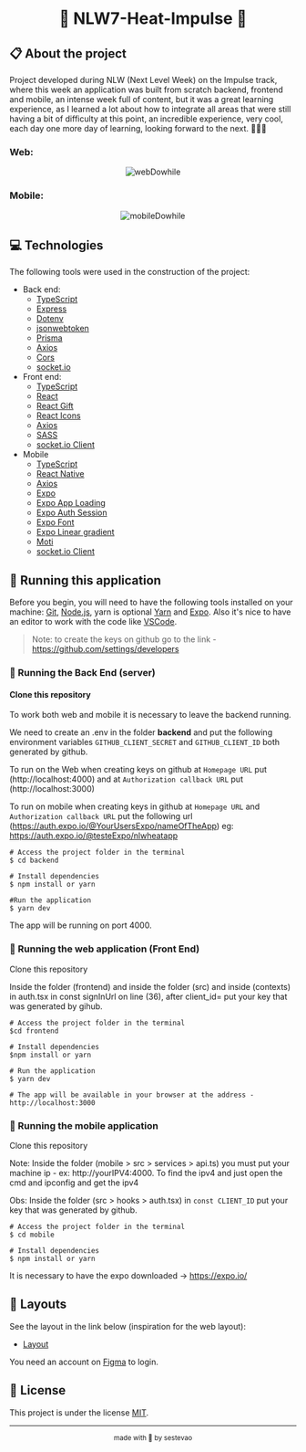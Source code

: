 <h1 align="center">🚀 NLW7-Heat-Impulse 🚀</h1>

## 📋 About the project

Project developed during NLW (Next Level Week) on the Impulse track, where this week an application was built from scratch backend, frontend and mobile, an intense week full of content, but it was a great learning experience, as I learned a lot about how to integrate all areas that were still having a bit of difficulty at this point, an incredible experience, very cool, each day one more day of learning, looking forward to the next. 🚀🚀🚀

### Web:

<p align="center">
  <img src="./.github/webDowhile.gif" alt="webDowhile" />
</p>

### Mobile:

<p align="center">
  <img src="./.github/mobileDowhile.gif" alt="mobileDowhile" />
</p>

## 💻 Technologies

The following tools were used in the construction of the project:

- Back end:
  - [TypeScript](https://www.typescriptlang.org/)
  - [Express](https://expressjs.com/en/starter/installing.html)
  - [Dotenv](https://openbase.com/js/dotenv/documentation)
  - [jsonwebtoken](https://jwt.io/libraries)
  - [Prisma](https://www.prisma.io/docs/getting-started/quickstart/)
  - [Axios](https://axios-http.com/docs/intro)
  - [Cors](https://socket.io/docs/v3/handling-cors/)
  - [socket.io](https://socket.io/docs/v4/)
- Front end:
  - [TypeScript](https://www.typescriptlang.org/docs/handbook/utility-types.html)
  - [React](https://reactjs.org/docs/getting-started.html)
  - [React Gift]()
  - [React Icons](https://react-icons.github.io/react-icons/)
  - [Axios](https://axios-http.com/docs/intro)
  - [SASS](https://sass-lang.com/documentation)
  - [socket.io Client](https://socket.io/docs/v4/client-api/)
- Mobile
  - [TypeScript](https://www.typescriptlang.org/docs/handbook/utility-types.html)
  - [React Native](https://reactnative.dev/docs/getting-started)
  - [Axios](https://axios-http.com/docs/intro)
  - [Expo](https://docs.expo.dev/)
  - [Expo App Loading](https://docs.expo.dev/versions/latest/sdk/app-loading/)
  - [Expo Auth Session](https://docs.expo.dev/versions/latest/sdk/auth-session/)
  - [Expo Font](https://docs.expo.dev/versions/latest/sdk/font/)
  - [Expo Linear gradient](https://docs.expo.dev/versions/latest/sdk/linear-gradient/)
  - [Moti](https://moti.fyi/)
  - [socket.io Client](https://socket.io/docs/v4/client-initialization/)

## 🎲 Running this application

Before you begin, you will need to have the following tools installed on your machine: [Git](https://git-scm.com/), [Node.js](https://nodejs.org/en/), yarn is optional [Yarn](https://yarnpkg.com/) and [Expo](https://expo.dev/). Also it's nice to have an editor to work with the code like [VSCode](https://code.visualstudio.com/).

> Note: to create the keys on github go to the link - https://github.com/settings/developers

### 🎲 Running the Back End (server)

#### Clone this repository

To work both web and mobile it is necessary to leave the backend running.

We need to create an .env in the folder **backend** and put the following environment variables `GITHUB_CLIENT_SECRET` and `GITHUB_CLIENT_ID` both generated by github.

To run on the Web when creating keys on github at `Homepage URL` put (http://localhost:4000) and at `Authorization callback URL` put (http://localhost:3000)

To run on mobile when creating keys in github at `Homepage URL` and `Authorization callback URL` put the following url (https://auth.expo.io/@YourUsersExpo/nameOfTheApp) eg: https://auth.expo.io/@testeExpo/nlwheatapp

```
# Access the project folder in the terminal
$ cd backend

# Install dependencies
$ npm install or yarn

#Run the application
$ yarn dev
```

The app will be running on port 4000.

### 🧭 Running the web application (Front End)

Clone this repository

Inside the folder (frontend) and inside the folder (src) and inside (contexts) in auth.tsx in const signInUrl on line (36), after client_id= put your key that was generated by gihub.

```
# Access the project folder in the terminal
$cd frontend

# Install dependencies
$npm install or yarn

# Run the application
$ yarn dev

# The app will be available in your browser at the address - http://localhost:3000
```

### 📱 Running the mobile application

Clone this repository

Note: Inside the folder (mobile > src > services > api.ts) you must put your machine ip - ex: http://yourIPV4:4000. To find the ipv4 and just open the cmd and ipconfig and get the ipv4

Obs: Inside the folder (src > hooks > auth.tsx) in `const CLIENT_ID` put your key that was generated by github.

```
# Access the project folder in the terminal
$ cd mobile

# Install dependencies
$ npm install or yarn
```

It is necessary to have the expo downloaded -> https://expo.io/

## 🎨 Layouts

See the layout in the link below (inspiration for the web layout):

- [Layout](https://www.figma.com/community/file/1031699316177416916)

You need an account on [Figma](http://figma.com/) to login.

## 📝 License

This project is under the license [MIT](https://github.com/wesleywisch/NLW7-Heat-impulse/blob/main/LICENSE).

---

<p align="center"><sub>made with 💜 by sestevao</sub></p>
